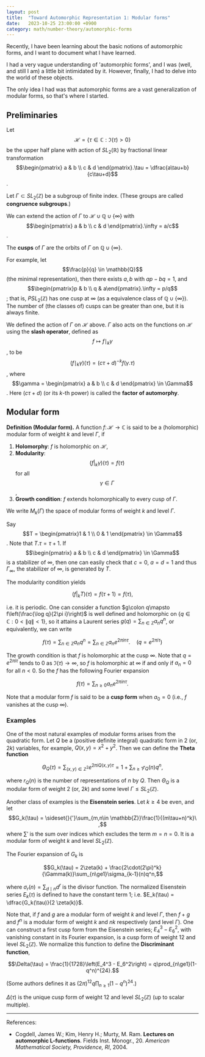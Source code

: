 ```yaml
---
layout: post
title:  "Toward Automorphic Representation 1: Modular forms"
date:   2023-10-25 23:00:00 +0900
category: math/number-theory/automorphic-forms
---
```


Recently, I have been learning about the basic notions of automorphic forms, and I want to document what I have learned.

I had a very vague understanding of 'automorphic forms', and I was (well, and still I am) a little bit intimidated by it. However, finally, I had to delve into the world of these objects. 

The only idea I had was that automorphic forms are a vast generalization of modular forms, so that's where I started.

## Preliminaries
Let $$\mathcal{H} = \{\tau \in \mathbb{C} : \Im(\tau) > 0\}$$ be the upper half plane with action of $SL_2(\mathbb{R})$ by fractional linear transformation $$\begin{pmatrix} a & b \\ c & d \end{pmatrix}.\tau = \dfrac{a\tau+b}{c\tau+d}$$. 

Let $\Gamma \subset SL_2(\mathbb{Z})$ be a subgroup of finite index. (These groups are called **congruence subgroups**.) 

We can extend the action of $\Gamma$ to $\mathcal{H} \cup \mathbb{Q} \cup \{\infty\}$ with $$\begin{pmatrix} a & b \\ c & d \end{pmatrix}.\infty = a/c$$.

The **cusps** of $\Gamma$ are the orbits of $\Gamma$ on $\mathbb{Q}\cup \{\infty\}$. 

For example, let $$\frac{p}{q} \in \mathbb{Q}$$ (the minimal representation), then there exists $a, b$ with $ap-bq =1$, and $$\begin{pmatrix}p & b \\ q & a\end{pmatrix}.\infty = p/q$$; that is, $PSL_2(\mathbb{Z})$ has one cusp at $\infty$ (as a equivalence class of $\mathbb{Q}\cup \{\infty\}$). The number of (the classes of) cusps can be greater than one, but it is always finite.

We defined the action of $\Gamma$ on $\mathcal{H}$ above. $\Gamma$ also acts on the functions on $\mathcal{H}$ using the **slash operator**, defined as $$f\mapsto f\mid_k\gamma$$, to be $$(f\mid_k \gamma)(\tau) = (c\tau+d)^{-k}f(\gamma.\tau)$$, where $$\gamma = \begin{pmatrix} a & b \\ c & d \end{pmatrix} \in \Gamma$$. Here $(c\tau+d)$ (or its $k$-th power) is called the **factor of automorphy**.

## Modular form
**Definition (Modular form).** 
A function $f\colon \mathcal{H}\to \mathbb{C}$ is said to be a (holomorphic) modular form of weight $k$ and level $\Gamma$, if
1. **Holomorphy**:
    $f$ is holomorphic on $\mathcal{H}$, 
2. **Modularity**:
    $$(f|_k\gamma)(\tau) = f(\tau)$$ for all $$\gamma \in \Gamma$$,
3. **Growth condition**:
    $f$ extends holomorphically to every cusp of $\Gamma$.

We write $M_k(\Gamma)$ the space of modular forms of weight $k$ and level $\Gamma$.

Say $$T = \begin{pmatrix}1 & 1 \\ 0 & 1 \end{pmatrix} \in \Gamma$$. Note that $T.\tau = \tau+1$. If $$\begin{pmatrix} a & b \\ c & d \end{pmatrix} \in \Gamma$$ is a stabilizer of $\infty$, then one can easily check that $c=0$, $a=d=1$ and thus $\Gamma_\infty$, the stabilizer of $\infty$, is generated by $T$.

The modularity condition yields 

$$(f|_k T)(\tau) = f(\tau+1) = f(\tau),$$

i.e. it is periodic. One can consider a function $g\colon q\mapsto f\left(\frac{\log q}{2\pi i}\right)$ is well defined and holomorphic on $\{q \in \mathbb{C} : 0<\|q\|<1\}$, so it attains a Laurent series $g(q) = \sum_{n \in \mathbb Z}a_n q^n$, or equivalently, we can write 

$$f(\tau) = \sum_{n\in \mathbb{Z}} a_n q^n = \sum_{n\in \mathbb{Z}} a_n e^{2\pi i n \tau}.\quad (q = e^{2\pi i \tau})$$ 

The growth condition is that $f$ is holomorphic at the cusp $\infty$. Note that $q=e^{2\pi i \tau}$ tends to $0$ as $\Im(\tau) \to \infty$, so $f$ is holomorphic at $\infty$ if and only if $a_n = 0$ for all $n<0$. So the $f$ has the following Fourier expansion 

$$f(\tau) =  \sum_{n\ge0} a_n e^{2\pi i n \tau}.$$ 

Note that a modular form $f$ is said to be a **cusp form** when $a_0=0$ (i.e., $f$ vanishes at the cusp $\infty$).

### Examples
One of the most natural examples of modular forms arises from the quadratic form. Let $Q$ be a (positive definite integral) quadratic form in $2$ (or, $2k$) variables, for example, $Q(x,y) = x^2+y^2$. Then we can define the **Theta function** 

$$\Theta_Q(\tau) = \sum_{(x,y)\in \mathbb{Z}^2} e^{2\pi i Q(x,y)\tau} = 1 +\sum_{n\ge1} r_Q(n) q^n,$$

where $r_Q(n)$ is the number of representations of $n$ by $Q$. Then $\Theta_Q$ is a modular form of weight $2$ (or, $2k$) and some level $\Gamma \leq SL_2(\mathbb{Z})$.

Another class of examples is the **Eisenstein series**. Let $k\ge4$ be even, and let $$G_k(\tau) = \sideset{}{'}\sum_{m,n\in \mathbb{Z}}\frac{1}{(m\tau+n)^k}\ ,$$ where $\sum'$ is the sum over indices which excludes the term $m=n=0$. It is a modular form of weight $k$ and level $SL_2(\mathbb{Z})$.

The Fourier expansion of $G_k$ is 

$$G_k(\tau) = 2\zeta(k) + \frac{2\cdot(2\pi)^k}{\Gamma(k)}\sum_{n\ge1}\sigma_{k-1}(n)q^n,$$

where $\sigma_{r}(n) = \sum_{d\mid n}d^{r}$ is the divisor function. The normalized Eisenstein series $E_k(\tau)$ is defined to have the constant term $1$; i.e. $E_k(\tau) = \dfrac{G_k(\tau)}{2 \zeta(k)}$. 

Note that, if $f$ and $g$ are a modular form of weight $k$ and level $\Gamma$, then $f+g$ and $f^n$ is a modular form of weight $k$ and $nk$ respectively (and level $\Gamma$). One can construct a first cusp form from the Eisenstein series; $E_4^3 - E_6^2$, with vanishing constant in its Fourier expansion, is a cusp form of weight $12$ and level $SL_2(\mathbb{Z})$. We normalize this function to define the **Discriminant function**,

$$\Delta(\tau) = \frac{1}{1728}\left(E_4^3 - E_6^2\right) = q\prod_{n\ge1}(1-q^n)^{24}.$$

(Some authors defines it as $(2\pi)^{12}q\prod_{n\ge1}(1-q^n)^{24}$.)

$\Delta(\tau)$ is the unique cusp form of weight $12$ and level $SL_2(\mathbb{Z})$ (up to scalar multiple).

---
References:
- Cogdell, James W.; Kim, Henry H.; Murty, M. Ram. **Lectures on automorphic L-functions**. Fields Inst. Monogr., 20. *American Mathematical Society, Providence, RI*, 2004.